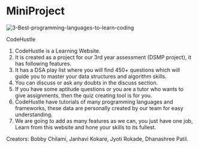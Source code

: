 # MiniProject
![3-Best-programming-languages-to-learn-coding](https://user-images.githubusercontent.com/59655369/121802011-f89a1280-cc57-11eb-96d9-189df3fe144e.png)

CodeHustle 

1. CodeHustle is a Learning Website.
2. It is created as a project for our 3rd year assessment (DSMP project), it has following features.
3. It has a DSA play list where you will find 450+ questions which will guide you to master your data structures and algorithm skills. 
4. You can discuss or ask any doubts in the discuss section. 
5. If you have some aptitude questions or you are a tutor who wants to give assignments, then the quiz creating tool is for you. 
6. CodeHustle have tutorials of many programming languages and frameworks, these data are personally created by our team for easy understanding.
7. We are going to add as many features as we can, you just have one job, Learn from this website and hone your skills to its fullest.









Creators: Bobby Chilami, Janhavi Kokare, Jyoti Rokade, Dhanashree Patil.
